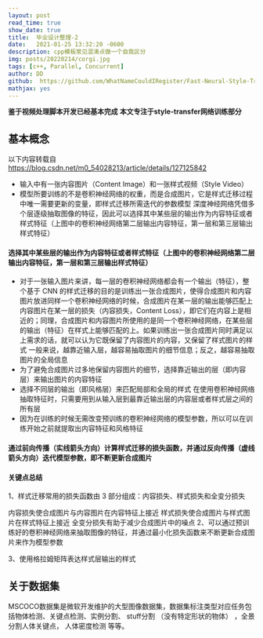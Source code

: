 ```yaml
---
layout: post
read_time: true
show_date: true
title:  毕业设计整理-2
date:   2021-01-25 13:32:20 -0600
description: cpp模板常见混淆点做一个自我区分
img: posts/20220214/corgi.jpg
tags: [c++, Parallel, Concurrent]
author: DD
github:  https://github.com/WhatNameCouldIRegister/Fast-Neural-Style-Transfer.git
mathjax: yes
---
```

**鉴于视频处理脚本开发已经基本完成**
**本文专注于style-transfer网络训练部分**

## 基本概念

以下内容转载自 https://blog.csdn.net/m0_54028213/article/details/127125842

- 输入中有一张内容图片（Content Image）和一张样式视频（Style Video）
- 模型所要训练的不是卷积神经网络的权重，而是合成图片，它是样式迁移过程中唯一需要更新的变量，即样式迁移所需迭代的参数模型
深度神经网络凭借多个层逐级抽取图像的特征，因此可以选择其中某些层的输出作为内容特征或者样式特征（上图中的卷积神经网络第二层输出内容特征，第一层和第三层输出样式特征）

#### 选择其中某些层的输出作为内容特征或者样式特征（上图中的卷积神经网络第二层输出内容特征，第一层和第三层输出样式特征）
- 对于一张输入图片来讲，每一层的卷积神经网络都会有一个输出（特征），整个基于 CNN 的样式迁移的目的是训练出一张合成图片，使得合成图片和内容图片放进同样一个卷积神经网络的时候，合成图片在某一层的输出能够匹配上内容图片在某一层的损失（内容损失，Content Loss），即它们在内容上是相近的；同理，合成图片和内容图片所使用的是同一个卷积神经网络，在某些层的输出（特征）在样式上能够匹配的上。如果训练出一张合成图片同时满足以上需求的话，就可以认为它既保留了内容图片的内容，又保留了样式图片的样式
一般来说，越靠近输入层，越容易抽取图片的细节信息；反之，越容易抽取图片的全局信息
- 为了避免合成图片过多地保留内容图片的细节，选择靠近输出的层（即内容层）来输出图片的内容特征
- 选择不同层的输出（即风格层）来匹配局部和全局的样式
在使用卷积神经网络抽取特征时，只需要用到从输入层到最靠近输出层的内容层或者样式层之间的所有层
- 因为在训练的时候无需改变预训练的卷积神经网络的模型参数，所以可以在训练开始之前就提取出内容特征和风格特征

#### 通过前向传播（实线箭头方向）计算样式迁移的损失函数，并通过反向传播（虚线箭头方向）迭代模型参数，即不断更新合成图片

#### 关键点总结

1、样式迁移常用的损失函数由 3 部分组成：内容损失、样式损失和全变分损失

内容损失使合成图片与内容图片在内容特征上接近
样式损失使合成图片与样式图片在样式特征上接近
全变分损失有助于减少合成图片中的噪点
2、可以通过预训练好的卷积神经网络来抽取图像的特征，并通过最小化损失函数来不断更新合成图片来作为模型参数

3、使用格拉姆矩阵表达样式层输出的样式

## 关于数据集

MSCOCO数据集是微软开发维护的大型图像数据集，数据集标注类型对应任务包括物体检测、关键点检测、实例分割、 stuff分割 （没有特定形状的物体） ，全景分割人体关键点， 人体密度检测 等等。